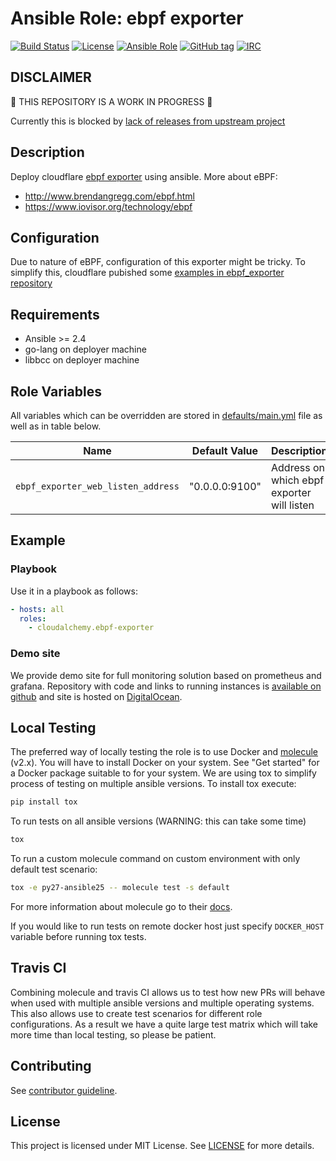 # Ansible Role: ebpf exporter

[![Build Status](https://travis-ci.org/cloudalchemy/ansible-ebpf-exporter.svg?branch=master)](https://travis-ci.org/cloudalchemy/ansible-ebpf-exporter)
[![License](https://img.shields.io/badge/license-MIT%20License-brightgreen.svg)](https://opensource.org/licenses/MIT)
[![Ansible Role](https://img.shields.io/badge/ansible%20role-cloudalchemy.ebpf_exporter-blue.svg)](https://galaxy.ansible.com/cloudalchemy/ebpf-exporter/)
[![GitHub tag](https://img.shields.io/github/tag/cloudalchemy/ansible-ebpf-exporter.svg)](https://github.com/cloudalchemy/ansible-ebpf-exporter/tags)
[![IRC](https://img.shields.io/badge/irc.freeenode.net-%23cloudalchemy-yellow.svg)](https://kiwiirc.com/nextclient/#ircs://irc.freeenode.net/#cloudalchemy)

## DISCLAIMER

:construction: THIS REPOSITORY IS A WORK IN PROGRESS :construction:

Currently this is blocked by [lack of releases from upstream project](https://github.com/cloudflare/ebpf_exporter/issues/32)

## Description

Deploy cloudflare [ebpf exporter](https://github.com/cloudflare/ebpf_exporter) using ansible. More about eBPF: 
  - http://www.brendangregg.com/ebpf.html
  - https://www.iovisor.org/technology/ebpf

## Configuration

Due to nature of eBPF, configuration of this exporter might be tricky. To simplify this, cloudflare pubished some [examples in ebpf_exporter repository](https://github.com/cloudflare/ebpf_exporter/tree/master/examples)

## Requirements

- Ansible >= 2.4
- go-lang on deployer machine
- libbcc on deployer machine

## Role Variables

All variables which can be overridden are stored in [defaults/main.yml](defaults/main.yml) file as well as in table below.

| Name           | Default Value | Description                        |
| -------------- | ------------- | -----------------------------------|
| `ebpf_exporter_web_listen_address` | "0.0.0.0:9100" | Address on which ebpf exporter will listen |

## Example

### Playbook

Use it in a playbook as follows:
```yaml
- hosts: all
  roles:
    - cloudalchemy.ebpf-exporter
```

### Demo site

We provide demo site for full monitoring solution based on prometheus and grafana. Repository with code and links to running instances is [available on github](https://github.com/cloudalchemy/demo-site) and site is hosted on [DigitalOcean](https://digitalocean.com).

## Local Testing

The preferred way of locally testing the role is to use Docker and [molecule](https://github.com/metacloud/molecule) (v2.x). You will have to install Docker on your system. See "Get started" for a Docker package suitable to for your system.
We are using tox to simplify process of testing on multiple ansible versions. To install tox execute:
```sh
pip install tox
```
To run tests on all ansible versions (WARNING: this can take some time)
```sh
tox
```
To run a custom molecule command on custom environment with only default test scenario:
```sh
tox -e py27-ansible25 -- molecule test -s default
```
For more information about molecule go to their [docs](http://molecule.readthedocs.io/en/latest/).

If you would like to run tests on remote docker host just specify `DOCKER_HOST` variable before running tox tests.

## Travis CI

Combining molecule and travis CI allows us to test how new PRs will behave when used with multiple ansible versions and multiple operating systems. This also allows use to create test scenarios for different role configurations. As a result we have a quite large test matrix which will take more time than local testing, so please be patient.

## Contributing

See [contributor guideline](CONTRIBUTING.md).

## License

This project is licensed under MIT License. See [LICENSE](/LICENSE) for more details.
